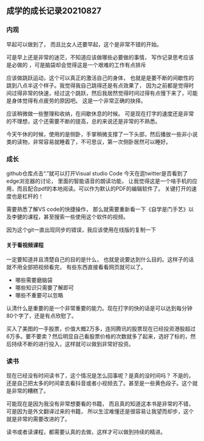 ## 成学的成长记录20210827

### 内观

早起可以做到了， 而且比女人还要早起，这个是非常不错的开始。

可是早上还是非常的迷茫，不知道应该做哪些必要做的事情， 写作记录思考应该是必做的 ，可是脑袋却会觉得这是一个艰难的工作有点排斥

应该做跳跃运动，这个可以真正的激活自己的身体， 也就是是要不断的间歇性的跳到八点半这个样子。我觉得我自己跳得还是有点效果了， 因为之前都是觉得时间过得非常的快速，经过这个跳跃，然后我居然觉得时间过得有点慢下来了，可能是身体觉得有点疲劳的原因吧。 这是一个非常正确的抉择。

应该稍微做一些整理和收纳，在间歇休息的时候。 可是现在打字的速度还是非常的不理想，这个还需要不断的提高，总的来说还是非常的不熟悉。

今天午休的时候，使用的是侧卧，手掌稍微支撑了一下头部，然后播放一些非小说类的读物，非常容易就睡着了，不可思议，第一次侧卧居然可以睡好。

### 成长

github仓库点击“.”就可以打开Visual studio Code
今天在逛twitter是否看到了edge浏览器的讨论， 里面的智能语音的朗读功能， 让我觉得这是一个啥手机的应用，而且配合pdf的本地阅读。可以作为默认的PDF的编辑软件了。 关键打开的速度也是杠杆的！

需要熟悉了解VS code的快捷操作， 那么就需要重新看一下《自学是门手艺》以及李健的课程，甚至搜索一些使用这个软件的视频。

因为这个git一直出现同步的错误，我应该使用在线版的复制一下

#### 关于看视频课程

一定要知道并且清楚自己的目的是什么， 也就是说要达到什么目的。这样子的话就不用全部把视频看完， 有些东西直接看看网页就可以了。

- 哪些需要磨脑袋
- 哪些知识只需要了解即可
- 哪些不重要可以忽略

认清什么是重要的是一个非常重要的能力。现在打字的快的话是可以达到每分钟80个字了，还是有点欣慰了。

买入了美图的一手股票，价值大概2万多，连同腾讯的股票现在已经投资港股超过6万多。要不要卖？然后明显自己看股票价格的次数就多了起来，选好了标的，然后持续不断的进行投入，这样就可以做到非常好投资。

### 读书

现在已经没有时间读书了，这个情况是怎么回事呢？是真的没时间吗？ 不是的， 还是自己把太多的时间拿去看抖音或者小视频去了。甚至是一些黄色段子。这个就是非常的糟糕了。

可能现在是因为我没有非常想要看的书籍， 而且真的知道这本书是非常的不错，可是因为是外文翻译过来的书籍， 所以生涩难懂还是很容易让我望而却步，这个就是非常的需要改进的了。

读书或者读课程，都需要认真的去做，这样才可以做到持续的精进。

